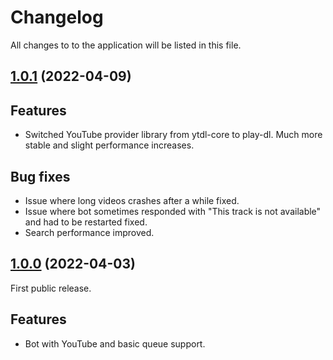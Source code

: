# Changelog

All changes to to the application will be listed in this file.

## [1.0.1](https://github.com/miniwa/debil-bot/compare/v1.0.0...v1.0.1) (2022-04-09)

## Features

- Switched YouTube provider library from ytdl-core to play-dl. Much more stable and slight performance increases.

## Bug fixes

- Issue where long videos crashes after a while fixed.
- Issue where bot sometimes responded with "This track is not available" and had to be restarted fixed.
- Search performance improved.

## [1.0.0](https://github.com/miniwa/debil-bot/commits/v1.0.0) (2022-04-03)

First public release.

## Features

- Bot with YouTube and basic queue support.
